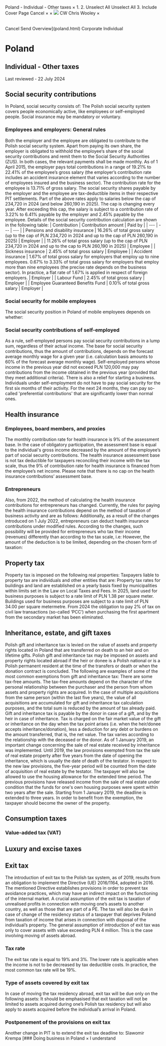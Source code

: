 Poland - Individual - Other taxes
×
1.
2.
Unselect All
Unselect All
3.
Include Cover Page
Cancel
×
×
![](-/media/world-wide-tax-summaries/attachments/global---chris-wooley.ashx%3Frev=ac5e5f3223b34096b1afc2a6009c7320&revision=ac5e5f32-23b3-4096-b1af-c2a6009c7320&hash=859B7ADC84DC2CBEC9760E9E6EE7DE6D0A8BFCDF)
CW
Chris Wooley
×
######
Cancel
Send
Overview](poland.html)
Corporate
Individual
# Poland
## Individual - Other taxes
Last reviewed - 22 July 2024
## Social security contributions
In Poland, social security consists of:
The Polish social security system covers people economically active, like employees or self-employed people. Social insurance may be mandatory or voluntary.
### Employees and employers: General rules
Both the employer and the employee are obligated to contribute to the Polish social security system. Apart from paying its own share, the employer is obligated to withhold the employee‘s share of the social security contributions and remit them to the Social Security Authorities (ZUS). In both cases, the relevant payments shall be made monthly.
As of 1 April 2015, the employer pays total contributions in a range of 19.21% to 22.41% of the employee’s gross salary (the employer’s contribution rate includes an accident insurance element that varies according to the number of employees insured and the business sector). The contribution rate for the employee is 13.71% of gross salary. The social security shares payable by the employer and the employee are tax-deductible items in their respective PIT settlements.
Part of the above rates apply to salaries below the cap of 234,720 in 2024 (and below 260,190 in 2025). The cap is changing every year. After exceeding this cap, the salary is subject to a contribution rate of 3.22% to 6.41% payable by the employer and 2.45% payable by the employee.
Details of the social security contribution calculation are shown in the following table:
| Contribution | Contribution amount | Paid by |
| --- | --- | --- |
| Pensions and disability insurance | 16.26% of total gross salary (up to the cap of PLN 234,720 in 2024 and up to the cap of PLN 260,190 in 2025) | Employer |
| 11.26% of total gross salary (up to the cap of PLN 234,720 in 2024 and up to the cap to PLN 260,190 in 2025) | Employee |
| Sickness insurance | 2.45% of total gross salary | Employee |
| Accident insurance | 1.67% of total gross salary for employers that employ up to nine employees. 0.67% to 3.33% of total gross salary for employers that employ more than nine employees (the precise rate depends on the business sector). In practice, a flat rate of 1.67% is applied in respect of foreign employers. | Employer |
| Labour Fund | 2.45% of total gross salary | Employer |
| Employee Guaranteed Benefits Fund | 0.10% of total gross salary | Employer |
### Social security for mobile employees
The social security position in Poland of mobile employees depends on whether:
### Social security contributions of self-employed
As a rule, self-employed persons pay social security contributions in a lump sum, regardless of their actual income. The base for social security contributions, thus the amount of contributions, depends on the forecast average monthly wage for a given year (i.e. calculation basis amounts to 60% of the forecast average monthly wage).
Self-employed persons whose income in the previous year did not exceed PLN 120,000 may pay contributions from the income obtained in the previous year (provided that they meet additional criteria).
There is also a relief for starting a business. Individuals under self-employment do not have to pay social security for the first six months of their activity. For the next 24 months, they can pay so-called 'preferential contributions' that are significantly lower than normal ones.
## Health insurance
### Employees, board members, and proxies
The monthly contribution rate for health insurance is 9% of the assessment base. In the case of obligatory participation, the assessment base is equal to the individual's gross income decreased by the amount of the employee’s part of social security contributions. The health insurance assessment base is not tax deductible for taxpayers reconciling their income with the tax scale, thus the 9% of contribution rate for health insurance is financed from the employee’s net income.
Please note that there is no cap on the health insurance contributions’ assessment base.
### Entrepreneurs
Also, from 2022, the method of calculating the health insurance contributions for entrepreneurs has changed. Currently, the rules for paying the health insurance contributions depend on the method of taxation of business activity and are as follows:
Additionally, as a result of the changes introduced on 1 July 2022, entrepreneurs can deduct health insurance contributions under modified rules.
According to the changes, such possibility will be provided for entrepreneurs who tax their income (revenues) differently than according to the tax scale, i.e:
However, the amount of the deduction is to be limited, depending on the chosen form of taxation:
## Property tax
Property tax is imposed on the following real properties:
Taxpayers liable to property tax are individuals and other entities that are:
Property tax rates for buildings and land are established on a yearly basis fixed by municipalities within limits set in the Law on Local Taxes and Fees. In 2025, land used for business purposes is subject to a rate limit of PLN 1.38 per square meter. Buildings used for business purposes are subject to a rate limit of PLN 34.00 per square metermetre. From 2024 the obligation to pay 2% of tax on civil law transactions (so-called ‘PCC’) when purchasing the first apartment from the secondary market has been eliminated.
## Inheritance, estate, and gift taxes
Polish gift and inheritance tax is levied on the value of assets and property rights located in Poland that are transferred on death to an heir and on lifetime gifts. Polish gift and inheritance tax may be imposed on assets and property rights located abroad if the heir or donee is a Polish national or is a Polish permanent resident at the time of the transfers or death or when the donation contract is concluded.
The following are examples of some of the most common exemptions from gift and inheritance tax:
There are some tax-free amounts. The tax-free amounts depend on the character of the personal relationship between the purchaser and the person from whom assets and property rights are acquired.
In the case of multiple acquisitions from the same person (within the last five years), the value of all acquisitions are accumulated for gift and inheritance tax calculation purposes, and the total sum is reduced by the amount of tax already paid. Gift and inheritance tax is payable by the donor in case of a gift, and by the heir in case of inheritance. Tax is charged on the fair market value of the gift or inheritance on the day when the tax point arises (i.e. when the heir/donee accepts inheritance/donation), less a deduction for any debt or burdens on the amount transferred, that is, the net value. The tax varies according to the relationship with the deceased or the donor.
As of 1 January 2019, an important change concerning the sale of real estate received by inheritance was implemented. Until 2019, the law provisions exempted from tax the sale of real estate property after five years from the date of opening the inheritance, which is usually the date of death of the testator. In respect to the new law provisions, the five-year period will be counted from the date of acquisition of real estate by the testator. The taxpayer will also be allowed to use the housing allowance for the extended time period. The previous provisions have released income from the sale of real estate under condition that the funds for one's own housing purposes were spent within two years after the sale. Starting from 1 January 2019, the deadline is extended to three years. In order to benefit from the exemption, the taxpayer should become the owner of the property.
## Consumption taxes
### Value-added tax (VAT)
## Luxury and excise taxes
## Exit tax
The introduction of exit tax to the Polish tax system, as of 2019, results from an obligation to implement the Directive (UE) 2016/1164, adopted in 2016. The mentioned Directive establishes provisions in order to prevent tax avoidance practices, which may have an indirect impact on the functioning of the internal market.
A crucial assumption of the exit tax is taxation of unrealised profits in connection with moving one’s assets to another country, as well as those that are part of a PE.
The tax will also be due in case of change of the residency status of a taxpayer that deprives Poland from taxation of income that arises in connection with disposal of the individual’s property.
The general assumption of introduction of exit tax was only to cover assets with value exceeding PLN 4 million. This is the case involving moving of assets abroad.
### Tax rate
The exit tax rate is equal to 19% and 3%. The lower rate is applicable when the income is not to be decreased by tax deductible costs. In practice, the most common tax rate will be 19%.
### Type of assets covered by exit tax
In case of moving the tax residency abroad, exit tax will be due only on the following assets:
It should be emphasised that exit taxation will not be limited to assets acquired during one’s Polish tax residency but will also apply to assets acquired before the individual’s arrival in Poland.
### Postponement of the provisions on exit tax
Another change in PIT is to extend the exit tax deadline to:
Slawomir Krempa
[### Doing business in Poland
×
I understand